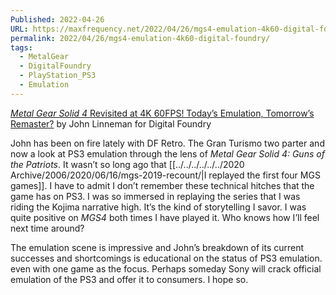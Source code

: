 ```yaml
---
Published: 2022-04-26
URL: https://maxfrequency.net/2022/04/26/mgs4-emulation-4k60-digital-foundry/
permalink: 2022/04/26/mgs4-emulation-4k60-digital-foundry/
tags:
  - MetalGear
  - DigitalFoundry
  - PlayStation_PS3
  - Emulation
---
```

[*Metal Gear Solid 4* Revisited at 4K 60FPS! Today’s Emulation, Tomorrow’s Remaster?](https://youtu.be/DQHZeCjVGIY) by John Linneman for Digital Foundry 

John has been on fire lately with DF Retro. The Gran Turismo two parter and now a look at PS3 emulation through the lens of *Metal Gear Solid 4: Guns of the Patriots*. It wasn’t so long ago that [[../../../../../../2020 Archive/2006/2020/06/16/mgs-2019-recount/|I replayed the first four MGS games]]. I have to admit I don’t remember these technical hitches that the game has on PS3. I was so immersed in replaying the series that I was riding the Kojima narrative high. It’s the kind of storytelling I savor. I was quite positive on *MGS4* both times I have played it. Who knows how I’ll feel next time around? 

The emulation scene is impressive and John’s breakdown of its current successes and shortcomings is educational on the status of PS3 emulation. even with one game as the focus. Perhaps someday Sony will crack official emulation of the PS3 and offer it to consumers. I hope so.